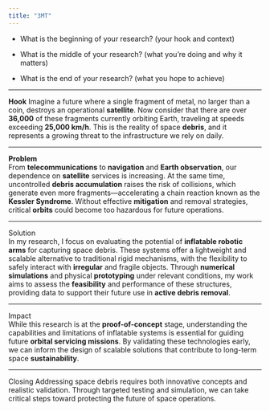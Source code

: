 ```yaml
---
title: "3MT"
---
```


- What is the beginning of your research? (your hook and context)

- What is the middle of your research? (what you’re doing and why it matters)

- What is the end of your research? (what you hope to achieve)
------------------
**Hook**
Imagine a future where a single fragment of metal, no larger than a coin, destroys an operational **satellite**. Now consider that there are over **36,000** of these fragments currently orbiting Earth, traveling at speeds exceeding **25,000 km/h**. This is the reality of space **debris**, and it represents a growing threat to the infrastructure we rely on daily.

---

**Problem**  
From **telecommunications** to **navigation** and **Earth observation**, our dependence on **satellite** services is increasing. At the same time, uncontrolled **debris accumulation** raises the risk of collisions, which generate even more fragments—accelerating a chain reaction known as the **Kessler Syndrome**. Without effective **mitigation** and removal strategies, critical **orbits** could become too hazardous for future operations.

---

Solution  
In my research, I focus on evaluating the potential of **inflatable robotic arms** for capturing space debris. These systems offer a lightweight and scalable alternative to traditional rigid mechanisms, with the flexibility to safely interact with **irregular** and fragile objects. Through **numerical simulations** and physical **prototyping** under relevant conditions, my work aims to assess the **feasibility** and performance of these structures, providing data to support their future use in **active debris removal**.

---

Impact  
While this research is at the **proof-of-concept** stage, understanding the capabilities and limitations of inflatable systems is essential for guiding future **orbital servicing missions**. By validating these technologies early, we can inform the design of scalable solutions that contribute to long-term space **sustainability**.

---

Closing
Addressing space debris requires both innovative concepts and realistic validation. Through targeted testing and simulation, we can take critical steps toward protecting the future of space operations.